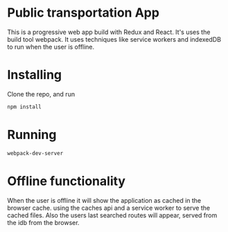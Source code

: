 # Public transportation App
This is a progressive web app build with Redux and React.
It's uses the build tool webpack.
It uses techniques like service workers and indexedDB to run when the user is offline.

# Installing
Clone the repo, and run

```sh
npm install
```

# Running

```sh
webpack-dev-server
```
# Offline functionality
When the user is offline it will show the application as cached in the
browser cache. using the caches api and a service worker to serve the cached files.
Also the users last searched routes will appear, served from the idb from the browser.
